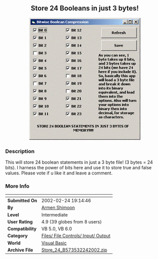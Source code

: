 ﻿<div align="center">

## Store 24 Booleans in just 3 bytes\!

<img src="PIC20022242117473095.GIF">
</div>

### Description

This will store 24 boolean statements in just a 3 byte file! (3 bytes = 24 bits). I harness the power of bits here and use it to store true and false values. Please vote if u like it and leave a comment.
 
### More Info
 


<span>             |<span>
---                |---
**Submitted On**   |2002-02-24 19:14:46
**By**             |[Armen Shimoon](https://github.com/Planet-Source-Code/PSCIndex/blob/master/ByAuthor/armen-shimoon.md)
**Level**          |Intermediate
**User Rating**    |4.9 (39 globes from 8 users)
**Compatibility**  |VB 5\.0, VB 6\.0
**Category**       |[Files/ File Controls/ Input/ Output](https://github.com/Planet-Source-Code/PSCIndex/blob/master/ByCategory/files-file-controls-input-output__1-3.md)
**World**          |[Visual Basic](https://github.com/Planet-Source-Code/PSCIndex/blob/master/ByWorld/visual-basic.md)
**Archive File**   |[Store\_24\_B573532242002\.zip](https://github.com/Planet-Source-Code/armen-shimoon-store-24-booleans-in-just-3-bytes__1-32088/archive/master.zip)








